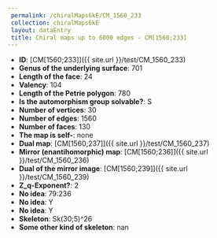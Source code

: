 ```yaml
--- 
 permalink: /chiralMaps6kE/CM_1560_233 
 collection: chiralMaps6kE
 layout: dataEntry
 title: Chiral maps up to 6000 edges - CM[1560;233]
---
```


- **ID**: [CM[1560;233]]({{ site.url }}/test/CM_1560_233)
- **Genus of the underlying surface**: 701
- **Length of the face**: 24
- **Valency**: 104
- **Length of the Petrie polygon**: 780
- **Is the automorphism group solvable?**: S
- **Number of vertices**: 30
- **Number of edges**: 1560
- **Number of faces**: 130
- **The map is self-**: none
- **Dual map**: [CM[1560;237]]({{ site.url }}/test/CM_1560_237)
- **Mirror (enantihomorphic) map**: [CM[1560;236]]({{ site.url }}/test/CM_1560_236)
- **Dual of the mirror image**: [CM[1560;239]]({{ site.url }}/test/CM_1560_239)
- **Z_q-Exponent?**: 2
- **No idea**:  79:236
- **No idea**: Y
- **No idea**: Y
- **Skeleton**: Sk(30;5)^26
- **Some other kind of skeleton**: nan
